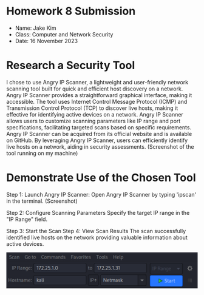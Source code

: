 # **Homework 8 Submission**

- Name: Jake Kim
- Class: Computer and Network Security
- Date: 16 November 2023

# Research a Security Tool
I chose to use Angry IP Scanner, a lightweight and user-friendly network scanning tool built for quick and efficient host discovery on a network. Angry IP Scanner provides a straightforward graphical interface, making it accessible. The tool uses Internet Control Message Protocol (ICMP) and Transmission Control Protocol (TCP) to discover live hosts, making it effective for identifying active devices on a network. Angry IP Scanner allows users to customize scanning parameters like IP range and port specifications, facilitating targeted scans based on specific requirements. Angry IP Scanner can be acquired from its official website and is available on GitHub. By leveraging Angry IP Scanner, users can efficiently identify live hosts on a network, aiding in security assessments. 
(Screenshot of the tool running on my machine)
# Demonstrate Use of the Chosen Tool
Step 1: Launch Angry IP Scanner:
Open Angry IP Scanner by typing 'ipscan' in the terminal.
(Screenshot)

Step 2: Configure Scanning Parameters
Specify the target IP range in the "IP Range" field.

Step 3: Start the Scan
Step 4: View Scan Results
The scan successfully identified live hosts on the network providing valuable information about active devices. 


![screenshot](Angry1.png)
